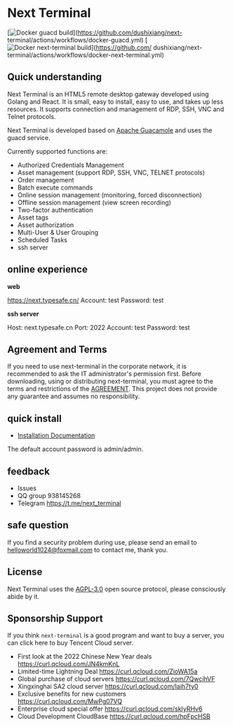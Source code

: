 # Next Terminal

[![Docker guacd build](https://github.com/dushixiang/next-terminal/actions/workflows/docker-guacd.yml/badge.svg)](https://github.com/dushixiang/next- terminal/actions/workflows/docker-guacd.yml)
[![Docker next-terminal build](https://github.com/dushixiang/next-terminal/actions/workflows/docker-next-terminal.yml/badge.svg)](https://github.com/ dushixiang/next-terminal/actions/workflows/docker-next-terminal.yml)

## Quick understanding

Next Terminal is an HTML5 remote desktop gateway developed using Golang and React. It is small, easy to install, easy to use, and takes up less resources. It supports connection and management of RDP, SSH, VNC and Telnet protocols.

Next Terminal is developed based on [Apache Guacamole](https://guacamole.apache.org/) and uses the guacd service.

Currently supported functions are:

- Authorized Credentials Management
- Asset management (support RDP, SSH, VNC, TELNET protocols)
- Order management
- Batch execute commands
- Online session management (monitoring, forced disconnection)
- Offline session management (view screen recording)
- Two-factor authentication
- Asset tags
- Asset authorization
- Multi-User & User Grouping
- Scheduled Tasks
- ssh server

## online experience

**web**

https://next.typesafe.cn/ Account: test Password: test

**ssh server**

Host: next.typesafe.cn
Port: 2022
Account: test Password: test

## Agreement and Terms

If you need to use next-terminal in the corporate network, it is recommended to ask the IT administrator's permission first. Before downloading, using or distributing next-terminal, you must agree to the terms and restrictions of the [AGREEMENT](./LICENSE). This project does not provide any guarantee and assumes no responsibility.

## quick install

- [Installation Documentation](https://next-terminal.typesafe.cn)

The default account password is admin/admin.

## feedback

- Issues
- QQ group 938145268
- Telegram https://t.me/next_terminal

## safe question

If you find a security problem during use, please send an email to helloworld1024@foxmail.com to contact me, thank you.

## License

Next Terminal uses the [AGPL-3.0](./LICENSE) open source protocol, please consciously abide by it.

## Sponsorship Support

If you think `next-terminal` is a good program and want to buy a server, you can click here to buy Tencent Cloud server.

- First look at the 2022 Chinese New Year deals https://curl.qcloud.com/JN4kmKnL
- Limited-time Lightning Deal https://curl.qcloud.com/ZioWA15a
- Global purchase of cloud servers https://curl.qcloud.com/7QwcihVF
- Xingxinghai SA2 cloud server https://curl.qcloud.com/Iaih7ty0
- Exclusive benefits for new customers https://curl.qcloud.com/MwPg07VQ
- Enterprise cloud special offer https://curl.qcloud.com/skIyRHv6
- Cloud Development CloudBase https://curl.qcloud.com/hpFpcHSB
